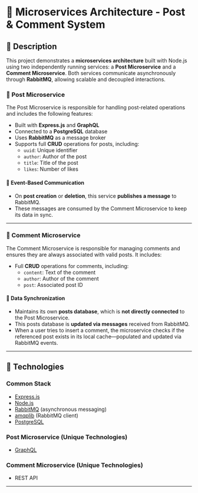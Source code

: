 # 🧩 Microservices Architecture - Post & Comment System

## 📄 Description

This project demonstrates a **microservices architecture** built with Node.js using two independently running services: a **Post Microservice** and a **Comment Microservice**. Both services communicate asynchronously through **RabbitMQ**, allowing scalable and decoupled interactions.

### 📝 Post Microservice

The Post Microservice is responsible for handling post-related operations and includes the following features:

- Built with **Express.js** and **GraphQL**
- Connected to a **PostgreSQL** database
- Uses **RabbitMQ** as a message broker
- Supports full **CRUD** operations for posts, including:
  - `uuid`: Unique identifier
  - `author`: Author of the post
  - `title`: Title of the post
  - `likes`: Number of likes

#### 🔁 Event-Based Communication

- On **post creation** or **deletion**, this service **publishes a message** to RabbitMQ.
- These messages are consumed by the Comment Microservice to keep its data in sync.

---

### 💬 Comment Microservice

The Comment Microservice is responsible for managing comments and ensures they are always associated with valid posts. It includes:

- Full **CRUD** operations for comments, including:
  - `content`: Text of the comment
  - `author`: Author of the comment
  - `post`: Associated post ID

#### 🔄 Data Synchronization

- Maintains its own **posts database**, which is **not directly connected** to the Post Microservice.
- This posts database is **updated via messages** received from RabbitMQ.
- When a user tries to insert a comment, the microservice checks if the referenced post exists in its local cache—populated and updated via RabbitMQ events.

---

## 🚀 Technologies

### Common Stack
- [Express.js](https://expressjs.com/)
- [Node.js](https://nodejs.org/)
- [RabbitMQ](https://www.rabbitmq.com/) (asynchronous messaging)
- [amqplib](https://www.npmjs.com/package/amqplib) (RabbitMQ client)
- [PostgreSQL](https://www.postgresql.org/)

### Post Microservice (Unique Technologies)
- [GraphQL](https://graphql.org/)

### Comment Microservice (Unique Technologies)
- REST API

---
